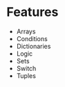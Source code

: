 <h1>Features</h1>
  <ul>
    <li>Arrays</li>
    <li>Conditions</li>
    <li>Dictionaries</li>
    <li>Logic</li>
    <li>Sets</li>
    <li>Switch</li>
    <li>Tuples</li>
  </ul>
